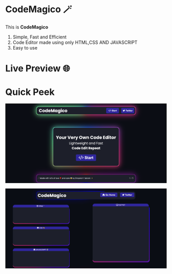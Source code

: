 # CodeMagico 🪄
This is **CodeMagico**

1. Simple, Fast and Efficient
2. Code Editor made using only HTML,CSS AND JAVASCRIPT
3. Easy to use

# Live Preview 🌐
# Quick Peek
![alt text](codemagico7.jpg)

![alt text](second.jpg)
